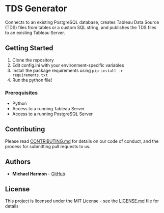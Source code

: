 # TDS Generator

Connects to an existing PostgreSQL database, creates Tableau Data Source (TDS) files from tables or a custom SQL string, and publishes the TDS files to an existing Tableau Server.

## Getting Started

1. Clone the repository
2. Edit config.ini with your environment-specific variables
3. Install the package requirements using `pip install -r requirements.txt`
3. Run the python file!

### Prerequisites

* Python
* Access to a running Tableau Server
* Access to a running PostgreSQL Server

## Contributing

Please read [CONTRIBUTING.md](https://gist.github.com/MHarmony/eaffc76b00fe76599135951d4ba9c07b) for details on our code of conduct, and the process for submitting pull requests to us.

## Authors

* **Michael Harmon** - [GitHub](https://github.com/MHarmony)

## License

This project is licensed under the MIT License - see the [LICENSE.md](LICENSE.md) file for details
